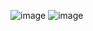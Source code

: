 ![image](https://github.com/user-attachments/assets/2c27adff-6098-439d-b894-c83fedcf1e21)
![image](https://github.com/user-attachments/assets/0d5d5ca1-ef7e-45c3-8515-3e7c0e534375)
